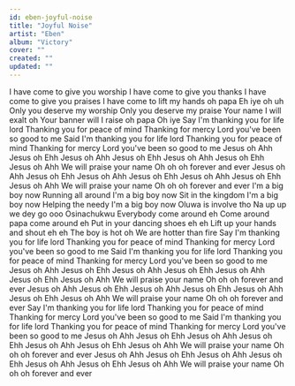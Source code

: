 ```yaml
---
id: eben-joyful-noise
title: "Joyful Noise"
artist: "Eben"
album: "Victory"
cover: ""
created: ""
updated: ""
---
```


I have come to give you worship
I have come to give you thanks
I have come to give you praises
I have come to lift my hands oh papa
Eh iye oh uh
Only you deserve my worship
Only you deserve my praise
Your name I will exalt oh
Your banner will I raise oh papa
Oh iye
Say I'm thanking you for life lord
Thanking you for peace of mind
Thanking for mercy
Lord you've been so good to me
Said I'm thanking you for life lord
Thanking you for peace of mind
Thanking for mercy
Lord you've been so good to me
Jesus oh
Ahh
Jesus oh
Ehh
Jesus oh
Ahh
Jesus oh
Ehh
Jesus oh
Ahh
Jesus oh
Ehh
Jesus oh
Ahh
We will praise your name
Oh oh oh forever and ever
Jesus oh
Ahh
Jesus oh
Ehh
Jesus oh
Ahh
Jesus oh
Ehh
Jesus oh
Ahh
Jesus oh
Ehh
Jesus oh
Ahh
We will praise your name
Oh oh oh forever and ever
I'm a big boy now
Running all around I'm a big boy now
Sit in the kingdom I'm a big boy now
Helping the needy I'm a big boy now
Oluwa is involve tho
Na up up we dey go ooo
Osinachukwu
Everybody come around eh
Come around papa come around eh
Put in your dancing shoes eh eh
Lift up your hands and shout eh eh
The boy is hot oh
We are hotter than fire
Say I'm thanking you for life lord
Thanking you for peace of mind
Thanking for mercy
Lord you've been so good to me
Said I'm thanking you for life lord
Thanking you for peace of mind
Thanking for mercy
Lord you've been so good to me
Jesus oh
Ahh
Jesus oh
Ehh
Jesus oh
Ahh
Jesus oh
Ehh
Jesus oh
Ahh
Jesus oh
Ehh
Jesus oh
Ahh
We will praise your name
Oh oh oh forever and ever
Jesus oh
Ahh
Jesus oh
Ehh
Jesus oh
Ahh
Jesus oh
Ehh
Jesus oh
Ahh
Jesus oh
Ehh
Jesus oh
Ahh
We will praise your name
Oh oh oh forever and ever
Say I'm thanking you for life lord
Thanking you for peace of mind
Thanking for mercy
Lord you've been so good to me
Said I'm thanking you for life lord
Thanking you for peace of mind
Thanking for mercy
Lord you've been so good to me
Jesus oh
Ahh
Jesus oh
Ehh
Jesus oh
Ahh
Jesus oh
Ehh
Jesus oh
Ahh
Jesus oh
Ehh
Jesus oh
Ahh
We will praise your name
Oh oh oh forever and ever
Jesus oh
Ahh
Jesus oh
Ehh
Jesus oh
Ahh
Jesus oh
Ehh
Jesus oh
Ahh
Jesus oh
Ehh
Jesus oh
Ahh
We will praise your name
Oh oh oh forever and ever